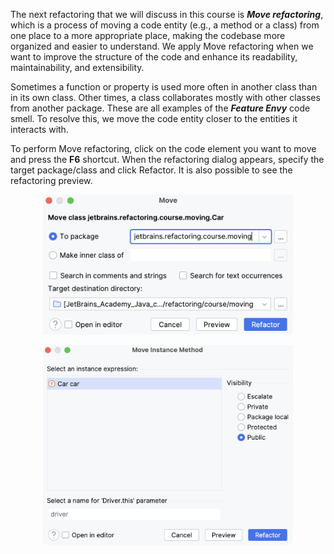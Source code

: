 The next refactoring that we will discuss in this course is **_Move refactoring_**, which is a process of moving a code
entity (e.g., a method or a class) from one place to a more appropriate place, making the codebase more organized and
easier to understand. We apply Move refactoring when we want to improve the structure of the code and enhance its
readability, maintainability, and extensibility.

Sometimes a function or property is used more often in another class than in its own class. Other times, a class
collaborates mostly with other classes from another package. These are all examples of the **_Feature Envy_** code smell. To
resolve this, we move the code entity closer to the entities it interacts with.

To perform Move refactoring, click on the code element you want to move and press the **F6** shortcut. When the refactoring
dialog appears, specify the target package/class and click Refactor. It is also possible to see the refactoring preview.

<p align="center">
    <img src="../../../common/src/main/resources/images/MovingCode/WhatIsMoveMethodRefactoring/move_class_refactoring.png" alt="Move Dialog" width="400"/>
</p>

<p align="center">
    <img src="../../../common/src/main/resources/images/MovingCode/WhatIsMoveMethodRefactoring/move_method_refactoring.png" alt="Move Dialog" width="400"/>
</p>
